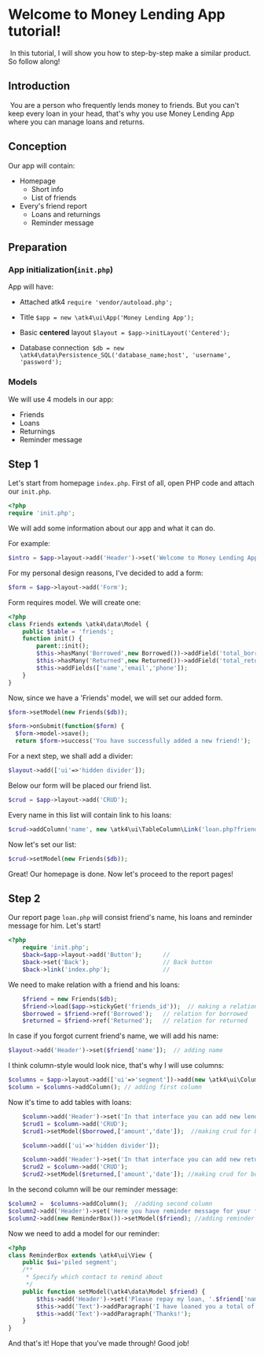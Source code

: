 # Welcome to Money Lending App tutorial!

​	In this tutorial, I will show you how to step-by-step make a similar product. So follow along!

## Introduction

​	You are a person who frequently lends money to friends. But you can't keep every loan in your head, that's why you use Money Lending App where you can manage loans and returns.

## Conception

Our app will contain: 

 * Homepage
    * Short info
    * List of friends
* Every's friend report
  * Loans and returnings
  * Reminder message

## Preparation

### App initialization(`init.php`)

App will have:

* Attached atk4 `require 'vendor/autoload.php';`
* Title `$app = new \atk4\ui\App('Money Lending App');`


* Basic **centered** layout `$layout = $app->initLayout('Centered');`
* Database connection` $db = new \atk4\data\Persistence_SQL('database_name;host', 'username', 'password');` 

### Models

We will use 4 models in our app:

* Friends
* Loans
* Returnings
* Reminder message

## Step 1

Let's start from homepage `index.php`. First of all, open PHP code and attach our `init.php`. 

```php
<?php
require 'init.php';
```

We will add some information about our app and what it can do.

 For example: 

```php
$intro = $app->layout->add('Header')->set('Welcome to Money Lending App, where you can manage your friend loans and their returnings. Enjoy!');
```

For my personal design reasons, I've decided to add a form:

```php
$form = $app->layout->add('Form');
```

Form requires model. We will create one:

```php
<?php
class Friends extends \atk4\data\Model {
	public $table = 'friends';
	function init() {
		parent::init();
		$this->hasMany('Borrowed',new Borrowed())->addField('total_borrowed', ['aggregate'=>'sum', 'field'=>'amount']); //aggregate makes a certain operation(f.e. summary) with all field's values
		$this->hasMany('Returned',new Returned())->addField('total_returned', ['aggregate'=>'sum', 'field'=>'amount']);
		$this->addFields(['name','email','phone']);
	}
}
```

Now, since we have a 'Friends' model, we will set our added form.

```php
$form->setModel(new Friends($db));

$form->onSubmit(function($form) {
  $form->model->save();
  return $form->success('You have successfully added a new friend!');
```

For a next step, we shall add a divider:

```php
$layout->add(['ui'=>'hidden divider']);
```

Below our form will be placed our friend list.

```php
$crud = $app->layout->add('CRUD');
```

Every name in this list will contain link to his loans:

```php
$crud->addColumn('name', new \atk4\ui\TableColumn\Link('loan.php?friends_id={$id}'));
```

Now let's set our list: 

```php
$crud->setModel(new Friends($db));
```

Great! Our homepage is done. Now let's proceed to the report pages!

## Step 2

Our report page `loan.php` will consist friend's name, his loans and reminder message for him. Let's start!

```php
<?php
	require 'init.php';
	$back=$app->layout->add('Button'); 		//
	$back->set('Back');						// Back button
	$back->link('index.php');				//
```

 We need to make relation with a friend and his loans:

```php
	$friend = new Friends($db);
	$friend->load($app->stickyGet('friends_id'));  // making a relation
	$borrowed = $friend->ref('Borrowed');	// relation for borrowed
	$returned = $friend->ref('Returned');	// relation for returned

```

In case if you forgot current friend's name, we will add his name:

```php
$layout->add('Header')->set($friend['name']);  // adding name
```

I think column-style would look nice, that's why I will use columns:

```php
$columns = $app->layout->add(['ui'=>'segment'])->add(new \atk4\ui\Columns('divided')); //adding column style
$column = $columns->addColumn(); // adding first column
```

Now it's time to add tables with loans:

```php
	$column->add('Header')->set('In that interface you can add new lends:'); //adding header
	$crud1 = $column->add('CRUD');
 	$crud1->setModel($borrowed,['amount','date']);  //making crud for borrowed

	$column->add(['ui'=>'hidden divider']);

	$column->add('Header')->set('In that interface you can add new returnings:');
	$crud2 = $column->add('CRUD');
	$crud2->setModel($returned,['amount','date']); //making crud for borrowed
```

In the second column will be our reminder message:

```php
$column2 =  $columns->addColumn();  //adding second column
$column2->add('Header')->set('Here you have reminder message for your friend. If you will, you can send it to him.');
$column2->add(new ReminderBox())->setModel($friend); //adding reminder message
```

Now we need to add a model for our reminder:

```php
<?php
class ReminderBox extends \atk4\ui\View {
    public $ui='piled segment';
    /**
     * Specify which contact to remind about
     */
    public function setModel(\atk4\data\Model $friend) {
        $this->add('Header')->set('Please repay my loan, '.$friend['name']);
        $this->add('Text')->addParagraph('I have loaned you a total of ' . $friend['total_borrowed'] . '€ from which you still owe me ' . ($friend['total_borrowed']-$friend['total_returned']) . '€. Please pay back!');
        $this->add('Text')->addParagraph('Thanks!');
    }
}
```

And that's it! Hope that you've made through! Good job!